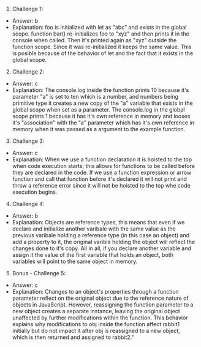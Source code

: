 1. Challenge 1:
  - Answer: b
  - Explanation: foo is initialized with let as "abc" and exists in the global scope. function bar() re-initializes foo to "xyz" and then prints it in the console when called. Then it's printed again as "xyz" outside the function scope. Since it was re-initialized it keeps the same value. This is posible because of the behavior of let and the fact that it exists in the global scope.


2. Challenge 2:
  - Answer: c
  - Explanation: The console.log inside the function prints 10 because it's parameter "a" is set to ten which is a number, and numbers being primitive type it creates a new copy of the "a" variable that exists in the global scope when set as a parameter. The console.log in the global scope prints 1 because it has it's own reference in memory and looses it's "association" with the "a" parameter which has it's own reference in memory when it was passed as a argument to the example function. 


3. Challenge 3:
  - Answer: c
  - Explanation: When we use a function declaration it is hoisted to the top when code execution starts; this allows for functions to be called before they are declared in the code. If we use a function expression or arrow function and call that function before it's declared it will not print and throw a reference error since it will not be hoisted to the top whe code execution begins. 

4. Challenge 4:
  - Answer: b
  - Explanation: Objects are reference types, this means that even if we declare and initialize another varibale with the same value as the previous varibale holding a reference type (in this case an object) and add a property to it, the original varible holding the object will reflect the changes done to it's copy. All in all, if you declare another variable and assign it the value of the first variable that holds an object, both variables will point to the same object in memory.


5. Bonus - Challenge 5:
  - Answer: c
  - Explanation: Changes to an object's properties through a function parameter reflect on the original object due to the reference nature of objects in JavaScript. However, reassigning the function parameter to a new object creates a separate instance, leaving the original object unaffected by further modifications within the function. This behavior explains why modifications to obj inside the function affect rabbit1 initially but do not impact it after obj is reassigned to a new object, which is then returned and assigned to rabbit2."